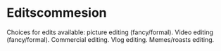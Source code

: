 # Editscommesion
Choices for edits available: picture editing (fancy/formal). Video editing (fancy/formal). Commercial editing. Vlog editing. Memes/roasts editing.
